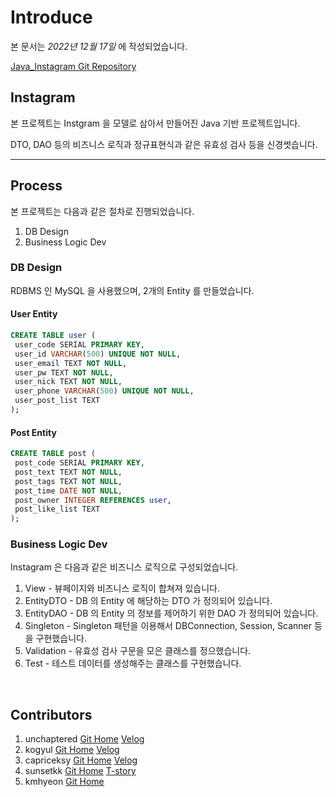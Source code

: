 # Introduce

본 문서는 _2022년 12월 17일_ 에 작성되었습니다.

[Java_Instagram Git Repository](https://github.com/unchaptered/Java_Instagram)

## Instagram

본 프로젝트는 Instgram 을 모델로 삼아서 만들어진 Java 기반 프로젝트입니다.

DTO, DAO 등의 비즈니스 로직과 정규표현식과 같은 유효성 검사 등을 신경썻습니다.

<hr>

## Process

본 프로젝트는 다음과 같은 절차로 진행되었습니다.

1. DB Design
2. Business Logic Dev

### DB Design

RDBMS 인 MySQL 을 사용했으며, 2개의 Entity 를 만들었습니다.

#### User Entity

```sql
CREATE TABLE user (
 user_code SERIAL PRIMARY KEY,
 user_id VARCHAR(500) UNIQUE NOT NULL,
 user_email TEXT NOT NULL,
 user_pw TEXT NOT NULL,
 user_nick TEXT NOT NULL,
 user_phone VARCHAR(500) UNIQUE NOT NULL,
 user_post_list TEXT
);
```

#### Post Entity

```sql
CREATE TABLE post (
 post_code SERIAL PRIMARY KEY,
 post_text TEXT NOT NULL,
 post_tags TEXT NOT NULL,
 post_time DATE NOT NULL,
 post_owner INTEGER REFERENCES user,
 post_like_list TEXT
);
```

### Business Logic Dev

Instagram 은 다음과 같은 비즈니스 로직으로 구성되었습니다.

1. View - 뷰페이지와 비즈니스 로직이 합쳐져 있습니다.
2. EntityDTO - DB 의 Entity 에 해당하는 DTO 가 정의되어 있습니다.
3. EntityDAO - DB 의 Entity 의 정보를 제어하기 위한 DAO 가 정의되어 있습니다.
4. Singleton - Singleton 패턴을 이용해서 DBConnection, Session, Scanner 등을 구현했습니다.
5. Validation - 유효성 검사 구문을 모은 클래스를 정으했습니다.
6. Test - 테스트 데이터를 생성해주는 클래스를 구현했습니다.

<br>

## Contributors

1. unchaptered [Git Home](https://github.com/unchaptered) [Velog](https://velog.io/@unchapterd/)
2. kogyul [Git Home](https://github.com/kogyul) [Velog](https://velog.io/@kgyul12)
3. capriceksy [Git Home](https://github.com/capriceksy) [Velog](https://velog.io/@capriceksy)
4. sunsetkk [Git Home](https://github.com/sunsetkk) [T-story](https://guul.tistory.com)
5. kmhyeon [Git Home](https://github.com/kmhyeon)
